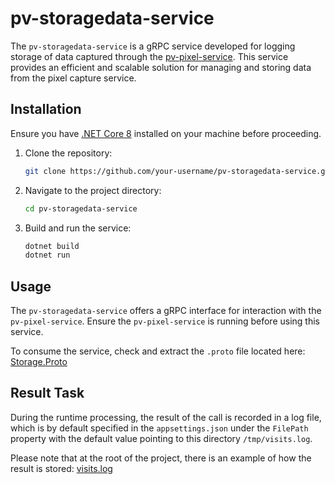 # pv-storagedata-service

The `pv-storagedata-service` is a gRPC service developed for logging storage of data captured through the [pv-pixel-service](https://github.com/vitordarela/pv-pixel-service). This service provides an efficient and scalable solution for managing and storing data from the pixel capture service.

## Installation

Ensure you have [.NET Core 8](https://dotnet.microsoft.com/download/dotnet/8.0) installed on your machine before proceeding.

1. Clone the repository:

   ```bash
   git clone https://github.com/your-username/pv-storagedata-service.git
   ````
2. Navigate to the project directory:

   ```bash
   cd pv-storagedata-service
   ````
3. Build and run the service:

   ```bash
   dotnet build
   dotnet run
   ````

## Usage

The `pv-storagedata-service` offers a gRPC interface for interaction with the `pv-pixel-service`. Ensure the `pv-pixel-service` is running before using this service.

To consume the service, check and extract the `.proto` file located here: [Storage.Proto](https://github.com/vitordarela/pv-storagedata-service/blob/master/Presentation.Api/Protos/storage.proto)

## Result Task

During the runtime processing, the result of the call is recorded in a log file, which is by default specified in the `appsettings.json` under the `FilePath` property with the default value pointing to this directory `/tmp/visits.log`.

Please note that at the root of the project, there is an example of how the result is stored: [visits.log](https://github.com/vitordarela/pv-storagedata-service/blob/master/tmp/visits.log)
